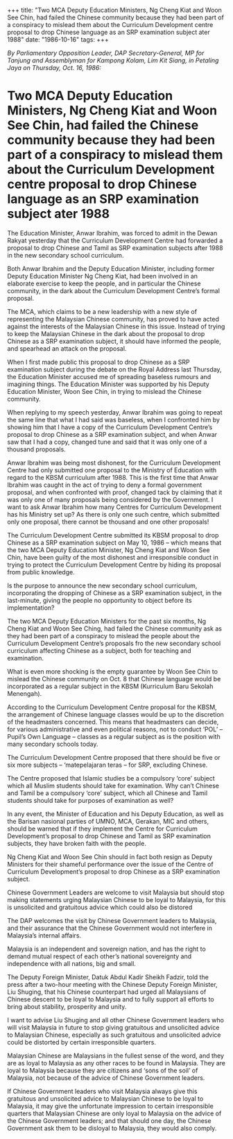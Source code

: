 +++ 
title: "Two MCA Deputy Education Ministers, Ng Cheng Kiat and Woon See Chin, had failed the Chinese community because they had been part of a conspiracy to mislead them about the Curriculum Development centre proposal to drop Chinese language as an SRP examination subject ater 1988"
date: "1986-10-16"
tags:
+++

_By Parliamentary Opposition Leader, DAP Secretary-General, MP for Tanjung and Assemblyman for Kampong Kolam, Lim Kit Siang, in Petaling Jaya on Thursday, Oct. 16, 1986:_

# Two MCA Deputy Education Ministers, Ng Cheng Kiat and Woon See Chin, had failed the Chinese community because they had been part of a conspiracy to mislead them about the Curriculum Development centre proposal to drop Chinese language as an SRP examination subject ater 1988

The Education Minister, Anwar Ibrahim, was forced to admit in the Dewan Rakyat yesterday that the Curriculum Development Centre had forwarded a proposal to drop Chinese and Tamil as SRP examination subjects after 1988 in the new secondary school curriculum.</u>

Both Anwar Ibrahim and the Deputy Education Minister, including former Deputy Education Minister Ng Cheng Kiat, had been involved in an elaborate exercise to keep the people, and in particular the Chinese community, in the dark about the Curriculum Development Centre’s formal proposal.

The MCA, which claims to be a new leadership with a new style of representing the Malaysian Chinese community, has proved to have acted against the interests of the Malaysian Chinese in this issue. Instead of trying to keep the Malaysian Chinese in the dark about the proposal to drop Chinese as a SRP examination subject, it should have informed the people, and spearhead an attack on the proposal.

When I first made public this proposal to drop Chinese as a SRP examination subject during the debate on the Royal Address last Thursday, the Education Minister accused me of spreading baseless rumours and imagining things. The Education Minister was supported by his Deputy Education Minister, Woon See Chin, in trying to mislead the Chinese community.

When replying to my speech yesterday, Anwar Ibrahim was going to repeat the same line that what I had said was baseless, when I confronted him by showing him that I have a copy of the Curriculum Development Centre’s proposal to drop Chinese as a SRP examination subject, and when Anwar saw that I had a copy, changed tune and said that it was only one of a thousand proposals.

Anwar Ibrahim was being most dishonest, for the Curriculum Development Centre had only submitted one proposal to the Ministry of Education with regard to the KBSM curriculum after 1988. This is the first time that Anwar Ibrahim was caught in the act of trying to deny a formal government proposal, and when confronted with proof, changed tack by claiming that it was only one of many proposals being considered by the Government. I want to ask Anwar Ibrahim how many Centres for Curriculum Development has his Ministry set up? As there is only one such centre, which submitted only one proposal, there cannot be thousand and one other proposals!

The Curriculum Development Centre submitted its KBSM proposal to drop Chinese as a SRP examination subject on May 10, 1986 – which means that the two MCA Deputy Education Minister, Ng Cheng Kiat and Woon See Chin, have been guilty of the most dishonest and irresponsible conduct in trying to protect the Curriculum Development Centre by hiding its proposal from public knowledge.

Is the purpose to announce the new secondary school curriculum, incorporating the dropping of Chinese as a SRP examination subject, in the last-minute, giving the people no opportunity to object before its implementation?

The two MCA Deputy Education Ministers for the past six months, Ng Cheng Kiat and Woon See Ching, had failed the Chinese community ask as they had been part of a conspiracy to mislead the people about the Curriculum Development Centre’s proposals fro the new secondary school curriculum affecting Chinese as a subject, both for teaching and examination.

What is even more shocking is the empty guarantee by Woon See Chin to mislead the Chinese community on Oct. 8 that Chinese language would be incorporated as a regular subject in the KBSM (Kurriculum Baru Sekolah Menengah).

According to the Curriculum Development Centre proposal for the KBSM, the arrangement of Chinese language classes would be up to the discretion of the headmasters concerned. This means that headmasters can decide, for various administrative and even political reasons, not to conduct ‘POL’ – Pupil’s Own Language – classes as a regular subject as is the position with many secondary schools today.

The Curriculum Development Centre proposed that there should be five or six more subjects – ‘matepelajaran teras – for SRP, excluding Chinese.

The Centre proposed that Islamic studies be a compulsory ‘core’ subject which all Muslim students should take for examination. Why can’t Chinese and Tamil be a compulsory ‘core’ subject, which all Chinese and Tamil students should take for purposes of examination as well?

In any event, the Minister of Education and his Deputy Education, as well as the Barisan nasional parties of UMNO, MCA, Gerakan, MIC and others, should be warned that if they implement the Centre for Curriculum Development’s proposal to drop Chinese and Tamil as SRP examination subjects, they have broken faith with the people.

Ng Cheng Kiat and Woon See Chin should in fact both resign as Deputy Ministers for their shameful performance over the issue of the Centre of Curriculum Development’s proposal to drop Chinese as a SRP examination subject.

Chinese Government Leaders are welcome to visit Malaysia but should stop making statements urging Malaysian Chinese to be loyal to Malaysia, for this is unsolicited and gratuitous advice which could also be distored

The DAP welcomes the visit by Chinese Government leaders to Malaysia, and their assurance that the Chinese Government would not interfere in Malaysia’s internal affairs.

Malaysia is an independent and sovereign nation, and has the right to demand mutual respect of each other’s national sovereignty and independence with all nations, big and small.

The Deputy Foreign Minister, Datuk Abdul Kadir Sheikh Fadzir, told the press after a two-hour meeting with the Chinese Deputy Foreign Minister, Liu Shuging, that his Chinese counterpart had urged all Malaysians of Chinese descent to be loyal to Malaysia and to fully support all efforts to bring about stability, prosperity and unity.

I want to advise Liu Shuging and all other Chinese Government leaders who will visit Malaysia in future to stop giving gratuitous and unsolicited advice to Malaysian Chinese, especially as such gratuitous and unsolicited advice could be distorted by certain irresponsible quarters.

Malaysian Chinese are Malaysians in the fullest sense of the word, and they are as loyal to Malaysia as any other races to be found in Malaysia. They are loyal to Malaysia because they are citizens and ‘sons of the soil’ of Malaysia, not because of the advice of Chinese Government leaders.

If Chinese Government leaders who visit Malaysia always give this gratuitous and unsolicited advice to Malaysian Chinese to be loyal to Malaysia, it may give the unfortunate impression to certain irresponsible quarters that Malaysian Chinese are only loyal to Malaysia on the advice of the Chinese Government leaders; and that should one day, the Chinese Government ask them to be disloyal to Malaysia, they would also comply.
 
